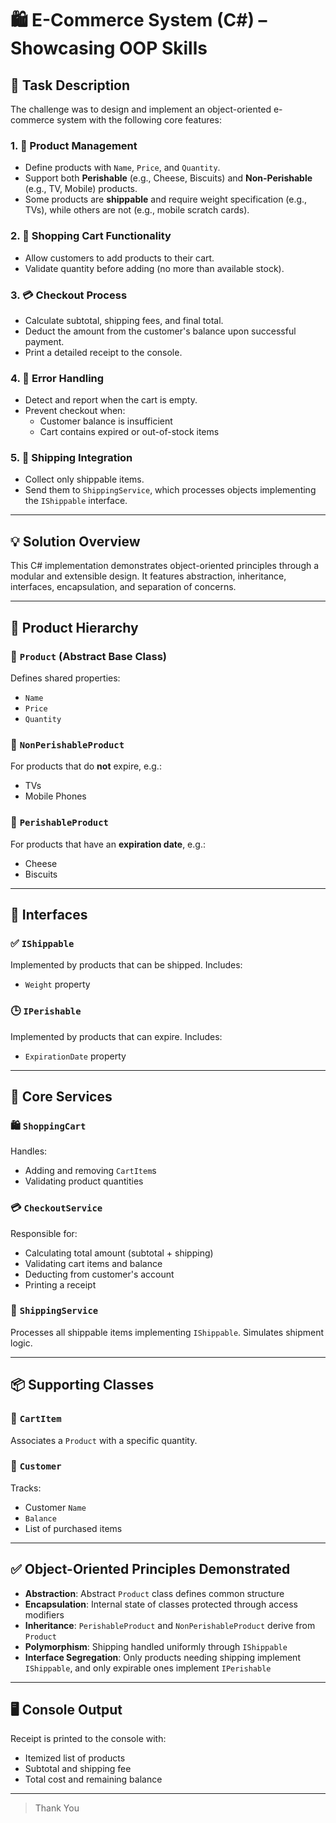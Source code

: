 # 🛍️ E-Commerce System (C#) – Showcasing OOP Skills

## 📌 Task Description

The challenge was to design and implement an object-oriented e-commerce system with the following core features:

### 1. 🧱 Product Management
- Define products with `Name`, `Price`, and `Quantity`.
- Support both **Perishable** (e.g., Cheese, Biscuits) and **Non-Perishable** (e.g., TV, Mobile) products.
- Some products are **shippable** and require weight specification (e.g., TVs), while others are not (e.g., mobile scratch cards).

### 2. 🛒 Shopping Cart Functionality
- Allow customers to add products to their cart.
- Validate quantity before adding (no more than available stock).

### 3. 💳 Checkout Process
- Calculate subtotal, shipping fees, and final total.
- Deduct the amount from the customer's balance upon successful payment.
- Print a detailed receipt to the console.

### 4. 🛑 Error Handling
- Detect and report when the cart is empty.
- Prevent checkout when:
  - Customer balance is insufficient
  - Cart contains expired or out-of-stock items

### 5. 🚚 Shipping Integration
- Collect only shippable items.
- Send them to `ShippingService`, which processes objects implementing the `IShippable` interface.

---

## 💡 Solution Overview

This C# implementation demonstrates object-oriented principles through a modular and extensible design. It features abstraction, inheritance, interfaces, encapsulation, and separation of concerns.

---

## 🧱 Product Hierarchy

### 🔹 `Product` (Abstract Base Class)
Defines shared properties:
- `Name`
- `Price`
- `Quantity`

### 🔹 `NonPerishableProduct`
For products that do **not** expire, e.g.:
- TVs
- Mobile Phones

### 🔹 `PerishableProduct`
For products that have an **expiration date**, e.g.:
- Cheese
- Biscuits

---

## 🔌 Interfaces

### ✅ `IShippable`
Implemented by products that can be shipped. Includes:
- `Weight` property

### 🕒 `IPerishable`
Implemented by products that can expire. Includes:
- `ExpirationDate` property

---

## 🛒 Core Services

### 🛍️ `ShoppingCart`
Handles:
- Adding and removing `CartItem`s
- Validating product quantities

### 💳 `CheckoutService`
Responsible for:
- Calculating total amount (subtotal + shipping)
- Validating cart items and balance
- Deducting from customer's account
- Printing a receipt

### 🚚 `ShippingService`
Processes all shippable items implementing `IShippable`. Simulates shipment logic.

---

## 📦 Supporting Classes

### 📄 `CartItem`
Associates a `Product` with a specific quantity.

### 👤 `Customer`
Tracks:
- Customer `Name`
- `Balance`
- List of purchased items

---

## ✅ Object-Oriented Principles Demonstrated

- **Abstraction**: Abstract `Product` class defines common structure
- **Encapsulation**: Internal state of classes protected through access modifiers
- **Inheritance**: `PerishableProduct` and `NonPerishableProduct` derive from `Product`
- **Polymorphism**: Shipping handled uniformly through `IShippable`
- **Interface Segregation**: Only products needing shipping implement `IShippable`, and only expirable ones implement `IPerishable`

---

## 🖥️ Console Output

Receipt is printed to the console with:
- Itemized list of products
- Subtotal and shipping fee
- Total cost and remaining balance

---

> Thank You

